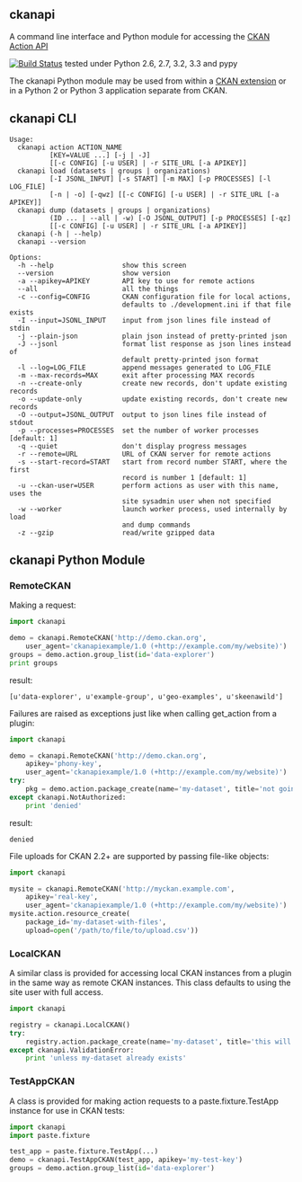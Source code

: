 ## ckanapi

A command line interface and Python module for accessing the
[CKAN Action API](http://docs.ckan.org/en/latest/api.html)

[![Build Status](https://travis-ci.org/ckan/ckanapi.png?branch=master)](https://travis-ci.org/open-data/ckanapi) tested under Python 2.6, 2.7, 3.2, 3.3 and pypy

The ckanapi Python module may be used from within a
[CKAN extension](http://docs.ckan.org/en/latest/extensions/index.html)
or in a Python 2 or Python 3 application separate from CKAN.

## ckanapi CLI

```
Usage:
  ckanapi action ACTION_NAME
          [KEY=VALUE ...] [-j | -J]
          [[-c CONFIG] [-u USER] | -r SITE_URL [-a APIKEY]]
  ckanapi load (datasets | groups | organizations)
          [-I JSONL_INPUT] [-s START] [-m MAX] [-p PROCESSES] [-l LOG_FILE]
          [-n | -o] [-qwz] [[-c CONFIG] [-u USER] | -r SITE_URL [-a APIKEY]]
  ckanapi dump (datasets | groups | organizations)
          (ID ... | --all | -w) [-O JSONL_OUTPUT] [-p PROCESSES] [-qz]
          [[-c CONFIG] [-u USER] | -r SITE_URL [-a APIKEY]]
  ckanapi (-h | --help)
  ckanapi --version

Options:
  -h --help                 show this screen
  --version                 show version
  -a --apikey=APIKEY        API key to use for remote actions
  --all                     all the things
  -c --config=CONFIG        CKAN configuration file for local actions,
                            defaults to ./development.ini if that file exists
  -I --input=JSONL_INPUT    input from json lines file instead of stdin
  -j --plain-json           plain json instead of pretty-printed json
  -J --jsonl                format list response as json lines instead of
                            default pretty-printed json format
  -l --log=LOG_FILE         append messages generated to LOG_FILE
  -m --max-records=MAX      exit after processing MAX records
  -n --create-only          create new records, don't update existing records
  -o --update-only          update existing records, don't create new records
  -O --output=JSONL_OUTPUT  output to json lines file instead of stdout
  -p --processes=PROCESSES  set the number of worker processes [default: 1]
  -q --quiet                don't display progress messages
  -r --remote=URL           URL of CKAN server for remote actions
  -s --start-record=START   start from record number START, where the first
                            record is number 1 [default: 1]
  -u --ckan-user=USER       perform actions as user with this name, uses the
                            site sysadmin user when not specified
  -w --worker               launch worker process, used internally by load
                            and dump commands
  -z --gzip                 read/write gzipped data
```

## ckanapi Python Module

### RemoteCKAN

Making a request:

```python
import ckanapi

demo = ckanapi.RemoteCKAN('http://demo.ckan.org',
    user_agent='ckanapiexample/1.0 (+http://example.com/my/website)')
groups = demo.action.group_list(id='data-explorer')
print groups
```

result:

```
[u'data-explorer', u'example-group', u'geo-examples', u'skeenawild']
```

Failures are raised as exceptions just like when calling get_action from a plugin:

```python
import ckanapi

demo = ckanapi.RemoteCKAN('http://demo.ckan.org',
    apikey='phony-key',
    user_agent='ckanapiexample/1.0 (+http://example.com/my/website)')
try:
    pkg = demo.action.package_create(name='my-dataset', title='not going to work')
except ckanapi.NotAuthorized:
    print 'denied'
```

result:

```
denied
```

File uploads for CKAN 2.2+ are supported by passing file-like objects:

```python
import ckanapi

mysite = ckanapi.RemoteCKAN('http://myckan.example.com',
    apikey='real-key',
    user_agent='ckanapiexample/1.0 (+http://example.com/my/website)')
mysite.action.resource_create(
    package_id='my-dataset-with-files',
    upload=open('/path/to/file/to/upload.csv'))
```

### LocalCKAN

A similar class is provided for accessing local CKAN instances from a plugin in
the same way as remote CKAN instances.  This class defaults to using the site
user with full access.

```python
import ckanapi

registry = ckanapi.LocalCKAN()
try:
    registry.action.package_create(name='my-dataset', title='this will work fine')
except ckanapi.ValidationError:
    print 'unless my-dataset already exists'
```

### TestAppCKAN

A class is provided for making action requests to a paste.fixture.TestApp
instance for use in CKAN tests:

```python
import ckanapi
import paste.fixture

test_app = paste.fixture.TestApp(...)
demo = ckanapi.TestAppCKAN(test_app, apikey='my-test-key')
groups = demo.action.group_list(id='data-explorer')
```
